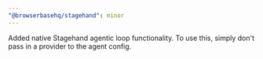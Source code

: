 ```yaml
---
"@browserbasehq/stagehand": minor
---
```


Added native Stagehand agentic loop functionality. To use this, simply don't pass in a provider to the agent config.

